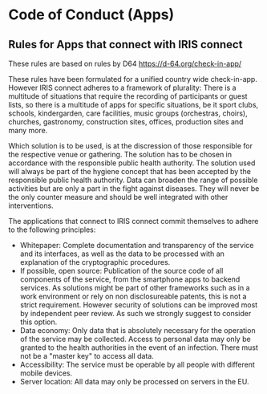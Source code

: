 # Code of Conduct (Apps)

## Rules for Apps that connect with IRIS connect

These rules are based on rules by D64
https://d-64.org/check-in-app/

These rules have been formulated for a unified country wide check-in-app.
However IRIS connect adheres to a framework of plurality: There is a multitude of situations that require the recording of participants or guest lists, so there is a multitude of apps for specific situations, be it sport clubs, schools, kindergarden, care facilities, music groups (orchestras, choirs), churches, gastronomy, construction sites, offices, production sites and many more.

Which solution is to be used, is at the discression of those responsible for the respective venue or gathering. The solution has to be chosen in accordance with the responsible public health authority. The solution used will always be part of the hygiene concept that has been accepted by the responsible public health authority. Data can broaden the range of possible activities but are only a part in the fight against diseases. They will never be the only counter measure and should be well integrated with other interventions.

The applications that connect to IRIS connect commit themselves to adhere to the following principles:

* Whitepaper: Complete documentation and transparency of the service and its interfaces, as well as the data to be processed with an explanation of the cryptographic procedures.
* If possible, open source: Publication of the source code of all components of the service, from the smartphone apps to backend services. As solutions might be part of other frameworks such as in a work environment or rely on non disclosureable patents, this is not a strict requirement. However security of solutions can be improved most by independent peer review. As such we strongly suggest to consider this option.
* Data economy: Only data that is absolutely necessary for the operation of the service may be collected. Access to personal data may only be granted to the health authorities in the event of an infection. There must not be a "master key" to access all data.
* Accessibility: The service must be operable by all people with different mobile devices.
* Server location: All data may only be processed on servers in the EU.

